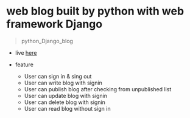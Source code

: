 # web blog built by python with web framework Django

> python_Django_blog

- live [here](http://jinho6225.pythonanywhere.com/)

- feature
  - User can sign in & sing out
  - User can write blog with signin
  - User can publish blog after checking from unpublished list
  - User can update blog with signin
  - User can delete blog with signin
  - User can read blog without sign in

